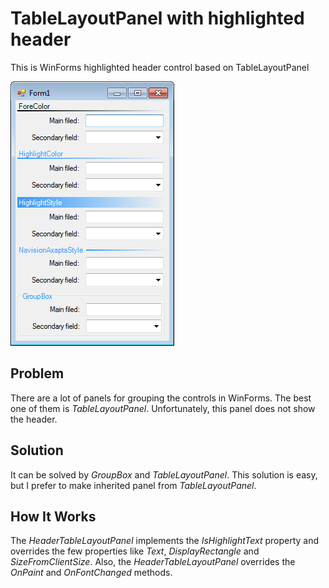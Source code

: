 # TableLayoutPanel with highlighted header

This is WinForms highlighted header control based on TableLayoutPanel

![Demonstrative image](img_01.png) 

## Problem

There are a lot of panels for grouping the controls in WinForms. The best one of them is _TableLayoutPanel_. Unfortunately, this panel does not show the header.

## Solution

It can be solved by _GroupBox_ and _TableLayoutPanel_. This solution is easy, but I prefer to make inherited panel from _TableLayoutPanel_.

## How It Works

The _HeaderTableLayoutPanel_ implements the _IsHighlightText_ property and overrides the few properties like _Text_, _DisplayRectangle_ and _SizeFromClientSize_. Also, the _HeaderTableLayoutPanel_ overrides the _OnPaint_ and _OnFontChanged_ methods.



